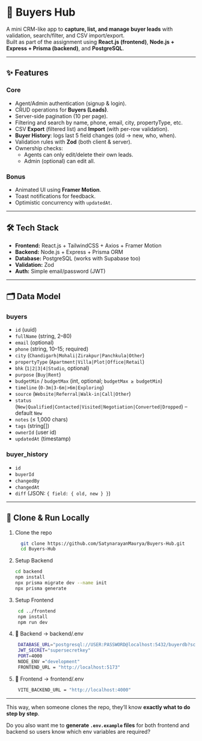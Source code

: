 # 🏡  Buyers Hub 

A mini CRM-like app to **capture, list, and manage buyer leads** with validation, search/filter, and CSV import/export.  
Built as part of the assignment using **React.js (frontend)**, **Node.js + Express + Prisma (backend)**, and **PostgreSQL**.

---

## ✨ Features

### Core
- Agent/Admin authentication (signup & login).
- CRUD operations for **Buyers (Leads)**.
- Server-side pagination (10 per page).
- Filtering and search by name, phone, email, city, propertyType, etc.
- CSV **Export** (filtered list) and **Import** (with per-row validation).
- **Buyer History**: logs last 5 field changes (old → new, who, when).
- Validation rules with **Zod** (both client & server).
- Ownership checks:  
  - Agents can only edit/delete their own leads.  
  - Admin (optional) can edit all.

### Bonus
- Animated UI using **Framer Motion**.
- Toast notifications for feedback.
- Optimistic concurrency with `updatedAt`.

---

## 🛠️ Tech Stack

- **Frontend:** React.js + TailwindCSS + Axios + Framer Motion  
- **Backend:** Node.js + Express + Prisma ORM  
- **Database:** PostgreSQL (works with Supabase too)  
- **Validation:** Zod  
- **Auth:** Simple email/password (JWT)  


---

## 🗂️ Data Model

### buyers
- `id` (uuid)  
- `fullName` (string, 2–80)  
- `email` (optional)  
- `phone` (string, 10–15; required)  
- `city` (`Chandigarh|Mohali|Zirakpur|Panchkula|Other`)  
- `propertyType` (`Apartment|Villa|Plot|Office|Retail`)  
- `bhk` (`1|2|3|4|Studio`, optional)  
- `purpose` (`Buy|Rent`)  
- `budgetMin` / `budgetMax` (int, optional; `budgetMax ≥ budgetMin`)  
- `timeline` (`0-3m|3-6m|>6m|Exploring`)  
- `source` (`Website|Referral|Walk-in|Call|Other`)  
- `status` (`New|Qualified|Contacted|Visited|Negotiation|Converted|Dropped`) – default `New`  
- `notes` (≤ 1,000 chars)  
- `tags` (string[])  
- `ownerId` (user id)  
- `updatedAt` (timestamp)  

### buyer_history
- `id`  
- `buyerId`  
- `changedBy`  
- `changedAt`  
- `diff` (JSON: `{ field: { old, new } }`)  

---

## 🚀 Clone & Run Locally

1. Clone the repo
   ```bash
     git clone https://github.com/SatynarayanMaurya/Buyers-Hub.git
     cd Buyers-Hub
    ```
2. Setup Backend
   ```bash
   cd backend
   npm install
   npx prisma migrate dev --name init
   npx prisma generate
    ```
3. Setup Frontend
   ```bash
    cd ../frontend
    npm install
    npm run dev
    ```
4. 📌 Backend → backend/.env
   ```bash
    DATABASE_URL="postgresql://USER:PASSWORD@localhost:5432/buyerdb?schema=public"
    JWT_SECRET="supersecretkey"
    PORT=4000
    NODE_ENV ="development"
    FRONTEND_URL = "http://localhost:5173"
    ```
5. 📌 Frontend → frontend/.env
   ```bash
    VITE_BACKEND_URL = "http://localhost:4000"
    ```

---

This way, when someone clones the repo, they’ll know **exactly what to do step by step**.  

Do you also want me to **generate `.env.example` files** for both frontend and backend so users know which env variables are required?

